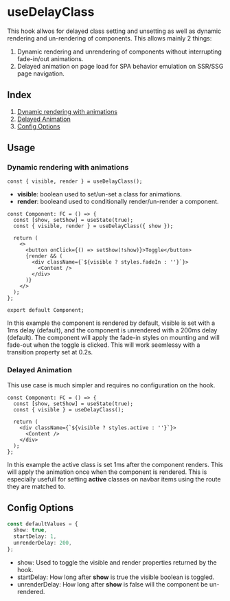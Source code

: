 # useDelayClass

This hook allwos for delayed class setting and unsetting as well as dynamic rendering and un-rendering of components. This allows mainly 2 things:

1. Dynamic rendering and unrendering of components without interrupting fade-in/out animations.
2. Delayed animation on page load for SPA behavior emulation on SSR/SSG page navigation.

## Index

1. [Dynamic rendering with animations](#dynamic-rendering-with-animations)
2. [Delayed Animation](#delayed-animation)
3. [Config Options](#config-options)

## Usage

### Dynamic rendering with animations

```tsx
const { visible, render } = useDelayClass();
```

- **visible**: boolean used to set/un-set a class for animations.
- **render**: booleand used to conditionally render/un-render a component.

```tsx
const Component: FC = () => {
  const [show, setShow] = useState(true);
  const { visible, render } = useDelayClass({ show });

  return (
    <>
      <button onClick={() => setShow(!show)}>Toggle</button>
      {render && (
        <div className={`${visible ? styles.fadeIn : ''}`}>
          <Content />
        </div>
      )}
    </>
  );
};

export default Component;
```

In this example the component is rendered by default, visible is set with a 1ms delay (default), and the component is unrendered with a 200ms delay (default). The component will apply the fade-in styles on mounting and will fade-out when the toggle is clicked. This will work seemlessy with a transition property set at 0.2s.

### Delayed Animation

This use case is much simpler and requires no configuration on the hook.

```tsx
const Component: FC = () => {
  const [show, setShow] = useState(true);
  const { visible } = useDelayClass();

  return (
    <div className={`${visible ? styles.active : ''}`}>
      <Content />
    </div>
  );
};
```

In this example the active class is set 1ms after the component renders. This will apply the animation once when the component is rendered. This is especially usefull for setting **active** classes on navbar items using the route they are matched to.

## Config Options

```typescript
const defaultValues = {
  show: true,
  startDelay: 1,
  unrenderDelay: 200,
};
```

- show: Used to toggle the visible and render properties returned by the hook.
- startDelay: How long after **show** is true the visible boolean is toggled.
- unrenderDelay: How long after **show** is false will the component be un-rendered.
